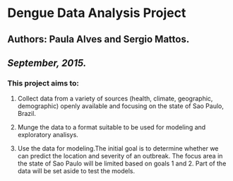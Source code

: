 # **Dengue Data Analysis Project**  

## Authors: Paula Alves and Sergio Mattos.  
## *September, 2015.*  


### This project aims to:  
1. Collect data from a variety of sources (health, climate, geographic, 
demographic) openly available and focusing on the state of Sao Paulo, Brazil. 

2. Munge the data to a format suitable to be used for modeling and exploratory 
analisys.  

3. Use the data for modeling.The initial goal is to determine whether we can 
predict the location and severity of an outbreak. The focus area in the state of
Sao Paulo will be limited based on goals 1 and 2. Part of the data will be set 
aside to test the models.  


